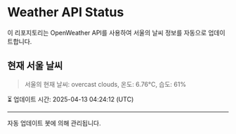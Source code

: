 
# Weather API Status

이 리포지토리는 OpenWeather API를 사용하여 서울의 날씨 정보를 자동으로 업데이트합니다.

## 현재 서울 날씨
> 서울의 현재 날씨: overcast clouds, 온도: 6.76°C, 습도: 61%

⏳ 업데이트 시간: 2025-04-13 04:24:12 (UTC)

---
자동 업데이트 봇에 의해 관리됩니다.
